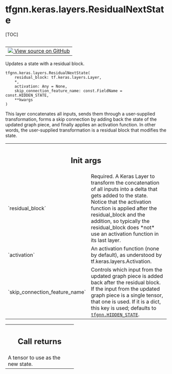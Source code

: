 # tfgnn.keras.layers.ResidualNextState

[TOC]

<!-- Insert buttons and diff -->

<table class="tfo-notebook-buttons tfo-api nocontent" align="left">
<td>
  <a target="_blank" href="https://github.com/tensorflow/gnn/tree/master/tensorflow_gnn/keras/layers/next_state.py#L145-L228">
    <img src="https://www.tensorflow.org/images/GitHub-Mark-32px.png" />
    View source on GitHub
  </a>
</td>
</table>

Updates a state with a residual block.

<pre class="devsite-click-to-copy prettyprint lang-py tfo-signature-link">
<code>tfgnn.keras.layers.ResidualNextState(
    residual_block: tf.keras.layers.Layer,
    *,
    activation: Any = None,
    skip_connection_feature_name: const.FieldName = const.HIDDEN_STATE,
    **kwargs
)
</code></pre>



<!-- Placeholder for "Used in" -->

This layer concatenates all inputs, sends them through a user-supplied
transformation, forms a skip connection by adding back the state of the
updated graph piece, and finally applies an activation function.
In other words, the user-supplied transformation is a residual block
that modifies the state.

<!-- Tabular view -->
 <table class="responsive fixed orange">
<colgroup><col width="214px"><col></colgroup>
<tr><th colspan="2"><h2 class="add-link">Init args</h2></th></tr>

<tr>
<td>
`residual_block`<a id="residual_block"></a>
</td>
<td>
Required. A Keras Layer to transform the concatenation
of all inputs into a delta that gets added to the state. Notice that
the activation function is applied after the residual_block and the
addition, so typically the residual_block does *not* use an activation
function in its last layer.
</td>
</tr><tr>
<td>
`activation`<a id="activation"></a>
</td>
<td>
An activation function (none by default),
as understood by tf.keras.layers.Activation.
</td>
</tr><tr>
<td>
`skip_connection_feature_name`<a id="skip_connection_feature_name"></a>
</td>
<td>
Controls which input from the updated graph
piece is added back after the residual block. If the input from the
updated graph piece is a single tensor, that one is used. If it is
a dict, this key is used; defaults to <a href="../../../tfgnn.md#HIDDEN_STATE"><code>tfgnn.HIDDEN_STATE</code></a>.
</td>
</tr>
</table>

<!-- Tabular view -->
 <table class="responsive fixed orange">
<colgroup><col width="214px"><col></colgroup>
<tr><th colspan="2"><h2 class="add-link">Call returns</h2></th></tr>
<tr class="alt">
<td colspan="2">
A tensor to use as the new state.
</td>
</tr>

</table>
